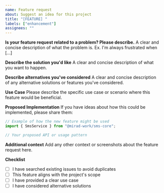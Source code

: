 ```yaml
---
name: Feature request
about: Suggest an idea for this project
title: "[FEATURE] "
labels: ["enhancement"]
assignees: ""
---
```


**Is your feature request related to a problem? Please describe.** A clear and concise description
of what the problem is. Ex. I'm always frustrated when [...]

**Describe the solution you'd like** A clear and concise description of what you want to happen.

**Describe alternatives you've considered** A clear and concise description of any alternative
solutions or features you've considered.

**Use Case** Please describe the specific use case or scenario where this feature would be
beneficial.

**Proposed Implementation** If you have ideas about how this could be implemented, please share
them:

```typescript
// Example of how the new feature might be used
import { SmsService } from "@mirad-work/sms-core";

// Your proposed API or usage pattern
```

**Additional context** Add any other context or screenshots about the feature request here.

**Checklist**

- [ ] I have searched existing issues to avoid duplicates
- [ ] This feature aligns with the project's scope
- [ ] I have provided a clear use case
- [ ] I have considered alternative solutions
